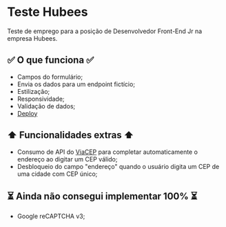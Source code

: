 # Teste Hubees

Teste de emprego para a posição de Desenvolvedor Front-End Jr na empresa Hubees. 

## ✅ O que funciona ✅
* Campos do formulário;
* Envia os dados para um endpoint fictício;
* Estilização;
* Responsividade;
* Validação de dados;
* [Deploy](https://teste-hubees.vercel.app)

## ⬆️ Funcionalidades extras ⬆️
* Consumo de API do [ViaCEP](https://viacep.com.br) para completar automaticamente o endereço ao digitar um CEP válido;
* Desbloqueio do campo "endereço" quando o usuário digita um CEP de uma cidade com CEP único;

## ⏳ Ainda não consegui implementar 100% ⏳
* Google reCAPTCHA v3;


